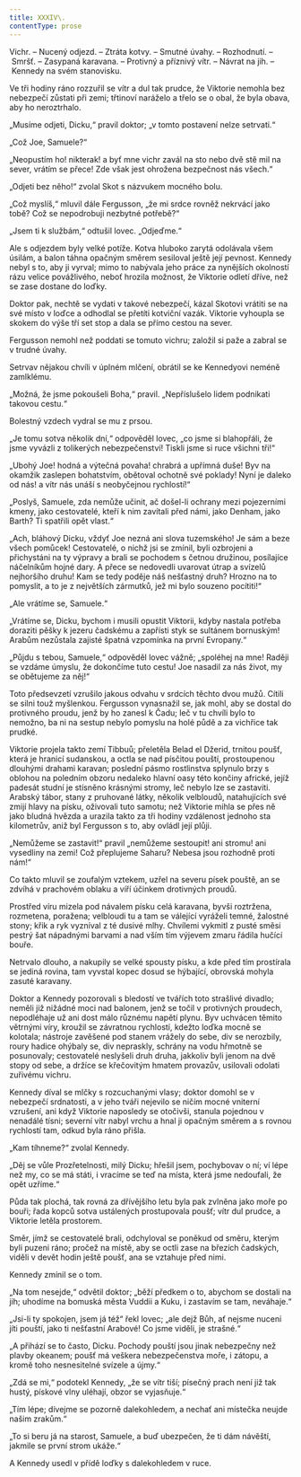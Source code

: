 ```yaml
---
title: XXXIV\.
contentType: prose
---
```


<section>

Vichr. – Nucený odjezd. – Ztráta kotvy. – Smutné úvahy. – Rozhodnutí. – Smršť. – Zasypaná karavana. – Protivný a příznivý vítr. – Návrat na jih. – Kennedy na svém stanovisku.

Ve tři hodiny ráno rozzuřil se vítr a dul tak prudce, že Viktorie nemohla bez nebezpečí zůstati při zemi; třtinoví naráželo a třelo se o obal, že byla obava, aby ho neroztrhalo.

„Musíme odjeti, Dicku,“ pravil doktor; „v tomto postavení nelze setrvati.“

„Což Joe, Samuele?“

„Neopustím ho! nikterak! a byť mne vichr zavál na sto nebo dvě stě mil na sever, vrátím se přece! Zde však jest ohrožena bezpečnost nás všech.“

„Odjeti bez něho!“ zvolal Skot s názvukem mocného bolu.

„Což myslíš,“ mluvil dále Fergusson, „že mi srdce rovněž nekrvácí jako tobě? Což se nepodrobuji nezbytné potřebě?“

„Jsem ti k službám,“ odtušil lovec. „Odjeďme.“

Ale s odjezdem byly velké potíže. Kotva hluboko zarytá odolávala všem úsilám, a balon táhna opačným směrem sesiloval ještě její pevnost. Kennedy nebyl s to, aby ji vyrval; mimo to nabývala jeho práce za nynějších okolností rázu velice povážlivého, neboť hrozila možnost, že Viktorie odletí dříve, než se zase dostane do loďky.

Doktor pak, nechtě se vydati v takové nebezpečí, kázal Skotovi vrátiti se na své místo v loďce a odhodlal se přetíti kotviční vazák. Viktorie vyhoupla se skokem do výše tří set stop a dala se přímo cestou na sever.

Fergusson nemohl než poddati se tomuto vichru; založil si paže a zabral se v trudné úvahy.

Setrvav nějakou chvíli v úplném mlčení, obrátil se ke Kennedyovi neméně zamlklému.

„Možná, že jsme pokoušeli Boha,“ pravil. „Nepříslušelo lidem podnikati takovou cestu.“

Bolestný vzdech vydral se mu z prsou.

„Je tomu sotva několik dní,“ odpověděl lovec, „co jsme si blahopřáli, že jsme vyvázli z tolikerých nebezpečenství! Tiskli jsme si ruce všichni tři!“

„Ubohý Joe! hodná a výtečná povaha! chrabrá a upřímná duše! Byv na okamžik zaslepen bohatstvím, obětoval ochotně své poklady! Nyní je daleko od nás! a vítr nás unáší s neobyčejnou rychlostí!“

„Poslyš, Samuele, zda nemůže učinit, ač došel-li ochrany mezi pojezerními kmeny, jako cestovatelé, kteří k nim zavítali před námi, jako Denham, jako Barth? Ti spatřili opět vlast.“

„Ach, bláhový Dicku, vždyť Joe nezná ani slova tuzemského! Je sám a beze všech pomůcek! Cestovatelé, o nichž jsi se zmínil, byli ozbrojeni a přichystáni na ty výpravy a brali se pochodem s četnou družinou, posílajíce náčelníkům hojné dary. A přece se nedovedli uvarovat útrap a svízelů nejhoršího druhu! Kam se tedy poděje náš nešťastný druh? Hrozno na to pomyslit, a to je z největších zármutků, jež mi bylo souzeno pocítiti!“

„Ale vrátíme se, Samuele.“

„Vrátíme se, Dicku, bychom i musili opustit Viktorii, kdyby nastala potřeba doraziti pěšky k jezeru čadskému a zapřísti styk se sultánem bornuským! Arabům nezůstala zajisté špatná vzpomínka na první Evropany.“

„Půjdu s tebou, Samuele,“ odpověděl lovec vážně; „spoléhej na mne! Raději se vzdáme úmyslu, že dokončíme tuto cestu! Joe nasadil za nás život, my se obětujeme za něj!“

Toto předsevzetí vzrušilo jakous odvahu v srdcích těchto dvou mužů. Cítili se silni touž myšlenkou. Fergusson vynasnažil se, jak mohl, aby se dostal do protivného proudu, jenž by ho zanesl k Čadu; leč v tu chvíli bylo to nemožno, ba ni na sestup nebylo pomyslu na holé půdě a za vichřice tak prudké.

Viktorie projela takto zemí Tibbuů; přeletěla Belad el Džerid, trnitou poušť, která je hranicí sudanskou, a octla se nad písčitou pouští, prostoupenou dlouhými drahami karavan; poslední pásmo rostlinstva splynulo brzy s oblohou na poledním obzoru nedaleko hlavní oasy této končiny africké, jejíž padesát studní je stísněno krásnými stromy, leč nebylo lze se zastaviti. Arabský tábor, stany z pruhované látky, několik velbloudů, natahujících své zmijí hlavy na písku, oživovali tuto samotu; než Viktorie mihla se přes ně jako bludná hvězda a urazila takto za tři hodiny vzdálenost jednoho sta kilometrův, aniž byl Fergusson s to, aby ovládl její plůji.

„Nemůžeme se zastavit!“ pravil „nemůžeme sestoupit! ani stromu! ani vysedliny na zemi! Což přeplujeme Saharu? Nebesa jsou rozhodně proti nám!“

Co takto mluvil se zoufalým vztekem, uzřel na severu písek pouště, an se zdvíhá v prachovém oblaku a víří účinkem drotivných proudů.

Prostřed víru mizela pod návalem písku celá karavana, byvši roztržena, rozmetena, poražena; velbloudi tu a tam se válející vyráželi temné, žalostné stony; křik a ryk vyzníval z té dusivé mlhy. Chvílemi vykmitl z pusté směsi pestrý šat nápadnými barvami a nad vším tím výjevem zmaru řádila hučící bouře.

Netrvalo dlouho, a nakupily se velké spousty písku, a kde před tím prostírala se jediná rovina, tam vyvstal kopec dosud se hýbající, obrovská mohyla zasuté karavany.

Doktor a Kennedy pozorovali s bledostí ve tvářích toto strašlivé divadlo; neměli již nižádné moci nad balonem, jenž se točil v protivných proudech, nepodléhaje už ani dost málo různému napětí plynu. Byv uchvácen těmito větrnými víry, kroužil se závratnou rychlostí, kdežto loďka mocně se kolotala; nástroje zavěšené pod stanem vrážely do sebe, div se nerozbily, roury hadice ohýbaly se, div nepraskly, schrány na vodu hřmotně se posunovaly; cestovatelé neslyšeli druh druha, jakkoliv byli jenom na dvě stopy od sebe, a držíce se křečovitým hmatem provazův, usilovali odolati zuřivému vichru.

Kennedy díval se mlčky s rozcuchanými vlasy; doktor domohl se v nebezpečí srdnatosti, a v jeho tváři nejevilo se ničím mocné vniterní vzrušení, ani když Viktorie naposledy se otočivši, stanula pojednou v nenadálé tísni; severní vítr nabyl vrchu a hnal ji opačným směrem a s rovnou rychlostí tam, odkud byla ráno přišla.

„Kam tíhneme?“ zvolal Kennedy.

„Děj se vůle Prozřetelnosti, milý Dicku; hřešil jsem, pochybovav o ní; ví lépe než my, co se má státi, i vracíme se teď na místa, která jsme nedoufali, že opět uzříme.“

Půda tak plochá, tak rovná za dřívějšího letu byla pak zvlněna jako moře po bouři; řada kopců sotva ustálených prostupovala poušť; vítr dul prudce, a Viktorie letěla prostorem.

Směr, jímž se cestovatelé brali, odchyloval se poněkud od směru, kterým byli puzeni ráno; pročež na místě, aby se octli zase na březích čadských, viděli v devět hodin ještě poušť, ana se vztahuje před nimi.

Kennedy zmínil se o tom.

„Na tom nesejde,“ odvětil doktor; „běží předkem o to, abychom se dostali na jih; uhodíme na bomuská města Vuddii a Kuku, i zastavím se tam, neváhaje.“

„Jsi-li ty spokojen, jsem já též“ řekl lovec; „ale dejž Bůh, ať nejsme nuceni jíti pouští, jako ti nešťastní Arabové! Co jsme viděli, je strašné.“

„A přihází se to často, Dicku. Pochody pouští jsou jinak nebezpečny než plavby okeanem; poušť má veškera nebezpečenstva moře, i zátopu, a kromě toho nesnesitelné svízele a újmy.“

„Zdá se mi,“ podotekl Kennedy, „že se vítr tiší; písečný prach není již tak hustý, pískové vlny uléhají, obzor se vyjasňuje.“

„Tím lépe; dívejme se pozorně dalekohledem, a nechať ani místečka neujde našim zrakům.“

„To si beru já na starost, Samuele, a buď ubezpečen, že ti dám návěští, jakmile se první strom ukáže.“

A Kennedy usedl v přídě loďky s dalekohledem v ruce.

</section>
